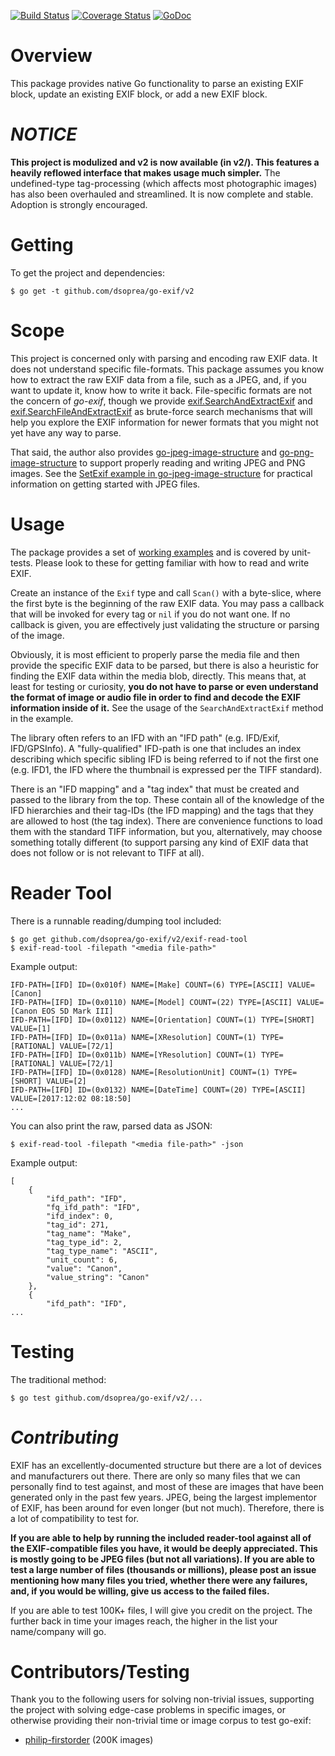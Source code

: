 [![Build Status](https://travis-ci.org/dsoprea/go-exif.svg?branch=master)](https://travis-ci.org/dsoprea/go-exif)
[![Coverage Status](https://coveralls.io/repos/github/dsoprea/go-exif/badge.svg?branch=master)](https://coveralls.io/github/dsoprea/go-exif?branch=master)
[![GoDoc](https://godoc.org/github.com/dsoprea/go-exif?status.svg)](https://godoc.org/github.com/dsoprea/go-exif)

# Overview

This package provides native Go functionality to parse an existing EXIF block, update an existing EXIF block, or add a new EXIF block.


# *NOTICE*

**This project is modulized and v2 is now available (in v2/). This features a heavily reflowed interface that makes usage much simpler.** The undefined-type tag-processing (which affects most photographic images) has also been overhauled and streamlined. It is now complete and stable. Adoption is strongly encouraged.


# Getting

To get the project and dependencies:

```
$ go get -t github.com/dsoprea/go-exif/v2
```


# Scope

This project is concerned only with parsing and encoding raw EXIF data. It does not understand specific file-formats. This package assumes you know how to extract the raw EXIF data from a file, such as a JPEG, and, if you want to update it, know how to write it back. File-specific formats are not the concern of *go-exif*, though we provide [exif.SearchAndExtractExif](https://godoc.org/github.com/dsoprea/go-exif/v2#SearchAndExtractExif) and [exif.SearchFileAndExtractExif](https://godoc.org/github.com/dsoprea/go-exif/v2#SearchFileAndExtractExif) as brute-force search mechanisms that will help you explore the EXIF information for newer formats that you might not yet have any way to parse.

That said, the author also provides [go-jpeg-image-structure](https://github.com/dsoprea/go-jpeg-image-structure) and [go-png-image-structure](https://github.com/dsoprea/go-png-image-structure) to support properly reading and writing JPEG and PNG images. See the [SetExif example in go-jpeg-image-structure](https://godoc.org/github.com/dsoprea/go-jpeg-image-structure#example-SegmentList-SetExif) for practical information on getting started with JPEG files.


# Usage

The package provides a set of [working examples](https://godoc.org/github.com/dsoprea/go-exif/v2#pkg-examples) and is covered by unit-tests. Please look to these for getting familiar with how to read and write EXIF.

Create an instance of the `Exif` type and call `Scan()` with a byte-slice, where the first byte is the beginning of the raw EXIF data. You may pass a callback that will be invoked for every tag or `nil` if you do not want one. If no callback is given, you are effectively just validating the structure or parsing of the image.

Obviously, it is most efficient to properly parse the media file and then provide the specific EXIF data to be parsed, but there is also a heuristic for finding the EXIF data within the media blob, directly. This means that, at least for testing or curiosity, **you do not have to parse or even understand the format of image or audio file in order to find and decode the EXIF information inside of it.** See the usage of the `SearchAndExtractExif` method in the example.

The library often refers to an IFD with an "IFD path" (e.g. IFD/Exif, IFD/GPSInfo). A "fully-qualified" IFD-path is one that includes an index describing which specific sibling IFD is being referred to if not the first one (e.g. IFD1, the IFD where the thumbnail is expressed per the TIFF standard).

There is an "IFD mapping" and a "tag index" that must be created and passed to the library from the top. These contain all of the knowledge of the IFD hierarchies and their tag-IDs (the IFD mapping) and the tags that they are allowed to host (the tag index). There are convenience functions to load them with the standard TIFF information, but you, alternatively, may choose something totally different (to support parsing any kind of EXIF data that does not follow or is not relevant to TIFF at all).


# Reader Tool

There is a runnable reading/dumping tool included:

```
$ go get github.com/dsoprea/go-exif/v2/exif-read-tool
$ exif-read-tool -filepath "<media file-path>"
```

Example output:

```
IFD-PATH=[IFD] ID=(0x010f) NAME=[Make] COUNT=(6) TYPE=[ASCII] VALUE=[Canon]
IFD-PATH=[IFD] ID=(0x0110) NAME=[Model] COUNT=(22) TYPE=[ASCII] VALUE=[Canon EOS 5D Mark III]
IFD-PATH=[IFD] ID=(0x0112) NAME=[Orientation] COUNT=(1) TYPE=[SHORT] VALUE=[1]
IFD-PATH=[IFD] ID=(0x011a) NAME=[XResolution] COUNT=(1) TYPE=[RATIONAL] VALUE=[72/1]
IFD-PATH=[IFD] ID=(0x011b) NAME=[YResolution] COUNT=(1) TYPE=[RATIONAL] VALUE=[72/1]
IFD-PATH=[IFD] ID=(0x0128) NAME=[ResolutionUnit] COUNT=(1) TYPE=[SHORT] VALUE=[2]
IFD-PATH=[IFD] ID=(0x0132) NAME=[DateTime] COUNT=(20) TYPE=[ASCII] VALUE=[2017:12:02 08:18:50]
...
```

You can also print the raw, parsed data as JSON:

```
$ exif-read-tool -filepath "<media file-path>" -json
```

Example output:

```
[
    {
        "ifd_path": "IFD",
        "fq_ifd_path": "IFD",
        "ifd_index": 0,
        "tag_id": 271,
        "tag_name": "Make",
        "tag_type_id": 2,
        "tag_type_name": "ASCII",
        "unit_count": 6,
        "value": "Canon",
        "value_string": "Canon"
    },
    {
        "ifd_path": "IFD",
...
```


# Testing

The traditional method:

```
$ go test github.com/dsoprea/go-exif/v2/...
```


# *Contributing*

EXIF has an excellently-documented structure but there are a lot of devices and manufacturers out there. There are only so many files that we can personally find to test against, and most of these are images that have been generated only in the past few years. JPEG, being the largest implementor of EXIF, has been around for even longer (but not much). Therefore, there is a lot of compatibility to test for.

**If you are able to help by running the included reader-tool against all of the EXIF-compatible files you have, it would be deeply appreciated. This is mostly going to be JPEG files (but not all variations). If you are able to test a large number of files (thousands or millions), please post an issue mentioning how many files you tried, whether there were any failures, and, if you would be willing, give us access to the failed files.**

If you are able to test 100K+ files, I will give you credit on the project. The further back in time your images reach, the higher in the list your name/company will go.


# Contributors/Testing

Thank you to the following users for solving non-trivial issues, supporting the project with solving edge-case problems in specific images, or otherwise providing their non-trivial time or image corpus to test go-exif:

- [philip-firstorder](https://github.com/philip-firstorder) (200K images)
